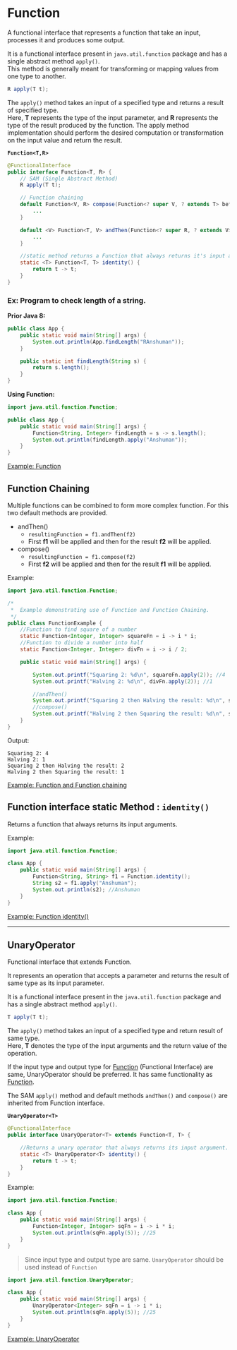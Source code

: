 # Function

A functional interface that represents a function that take an input, processes it and produces some output.

It is a functional interface present in `java.util.function` package and has a single abstract method `apply()`.<br>
This method is generally meant for transforming or mapping values from one type to another.

```java
R apply(T t);
```
The `apply()` method takes an input of a specified type and returns a result of specified type.<br>
Here, **T** represents the type of the input parameter, and **R** represents the type of the result produced by the function. 
The apply method implementation should perform the desired computation or transformation on the input value and return the result.

**`Function<T,R>`**
```java
@FunctionalInterface
public interface Function<T, R> {
    // SAM (Single Abstract Method)
    R apply(T t);

    // Function chaining
    default Function<V, R> compose(Function<? super V, ? extends T> before) {
        ...
    }

    default <V> Function<T, V> andThen(Function<? super R, ? extends V> after) {
        ...
    }

    //static method returns a Function that always returns it's input argument
    static <T> Function<T, T> identity() {
        return t -> t;
    }
}
```

### Ex: Program to check length of a string.

**Prior Java 8:**

```java
public class App {
    public static void main(String[] args) {
        System.out.println(App.findLength("RAnshuman"));
    }

    public static int findLength(String s) {
        return s.length();
    }
}
```

**Using Function:**

```java
import java.util.function.Function;

public class App {
    public static void main(String[] args) {
        Function<String, Integer> findLength = s -> s.length();
        System.out.println(findLength.apply("Anshuman"));
    }
}
```
[Example: Function](./FunctionExample.java)

## Function Chaining

Multiple functions can be combined to form more complex function. For this two default methods are provided.
- andThen()
  - `resultingFunction = f1.andThen(f2)`
  - First **f1** will be applied and then for the result **f2** will be applied.
- compose()
    - `resultingFunction = f1.compose(f2)`
    - First **f2** will be applied and then for the result **f1** will be applied.

Example:
```java
import java.util.function.Function;

/*
 *  Example demonstrating use of Function and Function Chaining.
 */
public class FunctionExample {
    //Function to find square of a number
    static Function<Integer, Integer> squareFn = i -> i * i;
    //Function to divide a number into half
    static Function<Integer, Integer> divFn = i -> i / 2;

    public static void main(String[] args) {

        System.out.printf("Squaring 2: %d\n", squareFn.apply(2)); //4
        System.out.printf("Halving 2: %d\n", divFn.apply(2)); //1

        //andThen()
        System.out.printf("Squaring 2 then Halving the result: %d\n", squareFn.andThen(divFn).apply(2)); //2
        //compose()
        System.out.printf("Halving 2 then Squaring the result: %d\n", squareFn.compose(divFn).apply(2)); //1
    }
}
```
Output:
```shell
Squaring 2: 4
Halving 2: 1
Squaring 2 then Halving the result: 2
Halving 2 then Squaring the result: 1
```
[Example: Function and Function chaining](./FunctionAndFunctionChainingExample.java)

## Function interface static Method : `identity()`

Returns a function that always returns its input arguments.

Example:

```java
import java.util.function.Function;

class App {
    public static void main(String[] args) {
        Function<String, String> f1 = Function.identity();
        String s2 = f1.apply("Anshuman");
        System.out.println(s2); //Anshuman
    }
}
```
[Example: Function identity()](./FunctionIdentityExample.java)

---
## UnaryOperator<T>

Functional interface that extends Function.

It represents an operation that accepts a parameter and returns the result of same type
as its input parameter.

It is a functional interface present in the `java.util.function` package and has a single abstract method `apply()`.

```java
T apply(T t);
```
The `apply()` method takes an input of a specified type and return result of same type.<br>
Here, **T** denotes the type of the input arguments and the return value of the operation.

If the input type and output type for [Function](#function) (Functional Interface) are same, UnaryOperator should be preferred.
It has same functionality as [Function](#function).

The SAM `apply()` method and default methods `andThen()` and `compose()` are inherited from Function interface.

**`UnaryOperator<T>`**
```java
@FunctionalInterface
public interface UnaryOperator<T> extends Function<T, T> {

    //Returns a unary operator that always returns its input argument.
    static <T> UnaryOperator<T> identity() {
        return t -> t;
    }
}
```

Example:

```java
import java.util.function.Function;

class App {
    public static void main(String[] args) {
        Function<Integer, Integer> sqFn = i -> i * i;
        System.out.println(sqFn.apply(5)); //25
    }
}
```
>Since input type and output type are same. `UnaryOperator` should be used instead of `Function`

```java
import java.util.function.UnaryOperator;

class App {
    public static void main(String[] args) {
        UnaryOperator<Integer> sqFn = i -> i * i;
        System.out.println(sqFn.apply(5)); //25
    }
}
```
[Example: UnaryOperator](./UnaryOperatorExample.java)
